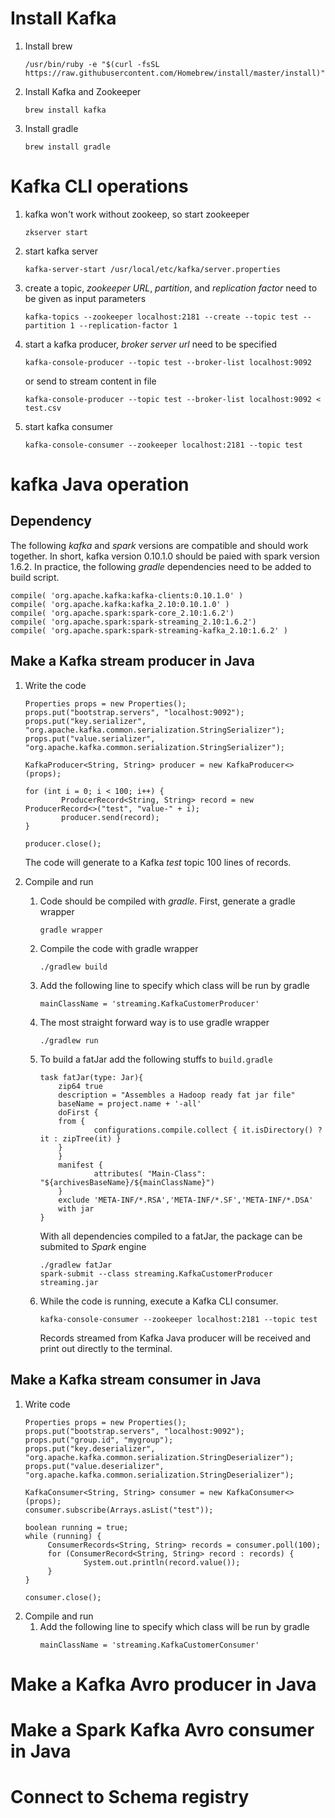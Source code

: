 

# Install Kafka

1. Install brew
   ```
   /usr/bin/ruby -e "$(curl -fsSL https://raw.githubusercontent.com/Homebrew/install/master/install)"
   ```

1. Install Kafka and Zookeeper
   ```
   brew install kafka
   ```

1. Install gradle
   ```
   brew install gradle
   ```

# Kafka CLI operations

1. kafka won't work without zookeep, so start zookeeper
   ```
   zkserver start
   ```

1. start kafka server
   ```
   kafka-server-start /usr/local/etc/kafka/server.properties
   ```

1. create a topic, _zookeeper URL_, _partition_, and _replication factor_ need to be given as input parameters 
   ```
   kafka-topics --zookeeper localhost:2181 --create --topic test --partition 1 --replication-factor 1
   ```

1. start a kafka producer, _broker server url_ need to be specified
   ```
   kafka-console-producer --topic test --broker-list localhost:9092
   ```

   or send to stream content in file
   ```
   kafka-console-producer --topic test --broker-list localhost:9092 < test.csv
   ```

1. start kafka consumer
   ```
   kafka-console-consumer --zookeeper localhost:2181 --topic test
   ```


# kafka Java operation

## Dependency

The following _kafka_ and _spark_ versions are compatible and should work together. In short, kafka version 0.10.1.0 should be paied with spark version 1.6.2. In practice, the following _gradle_ dependencies need to be added to build script.
```
compile( 'org.apache.kafka:kafka-clients:0.10.1.0' )           
compile( 'org.apache.kafka:kafka_2.10:0.10.1.0' )              
compile( 'org.apache.spark:spark-core_2.10:1.6.2')             
compile( 'org.apache.spark:spark-streaming_2.10:1.6.2')        
compile( 'org.apache.spark:spark-streaming-kafka_2.10:1.6.2' ) 
```

## Make a Kafka stream producer in Java  

1. Write the code
   ```
   Properties props = new Properties();
   props.put("bootstrap.servers", "localhost:9092");
   props.put("key.serializer", "org.apache.kafka.common.serialization.StringSerializer");
   props.put("value.serializer", "org.apache.kafka.common.serialization.StringSerializer");

   KafkaProducer<String, String> producer = new KafkaProducer<>(props);

   for (int i = 0; i < 100; i++) {
           ProducerRecord<String, String> record = new ProducerRecord<>("test", "value-" + i);
           producer.send(record);
   }
   
   producer.close();
   ```
   The code will generate to a Kafka _test_ topic 100 lines of records.

1. Compile and run
   1. Code should be compiled with _gradle_. First, generate a gradle wrapper
      ```
      gradle wrapper
      ``` 
   1. Compile the code with gradle wrapper
      ```
      ./gradlew build
      ```
   1. Add the following line to specify which class will be run by gradle 
      ```
      mainClassName = 'streaming.KafkaCustomerProducer'
      ``` 
   1. The most straight forward way is to use gradle wrapper
      ```
      ./gradlew run 
      ```
   1. To build a fatJar add the following stuffs to `build.gradle`
      ```
      task fatJar(type: Jar){
          zip64 true
          description = "Assembles a Hadoop ready fat jar file" 
          baseName = project.name + '-all' 
          doFirst {
          from {
                  configurations.compile.collect { it.isDirectory() ? it : zipTree(it) }
          }
          }
          manifest {
                  attributes( "Main-Class": "${archivesBaseName}/${mainClassName}")
          }
          exclude 'META-INF/*.RSA','META-INF/*.SF','META-INF/*.DSA'
          with jar 
      }
      ```
      With all dependencies compiled to a fatJar, the package can be submited to _Spark_ engine
      ```
      ./gradlew fatJar
      spark-submit --class streaming.KafkaCustomerProducer streaming.jar
      ``` 
   1. While the code is running, execute a Kafka CLI consumer.
      ```
      kafka-console-consumer --zookeeper localhost:2181 --topic test
      ```
      Records streamed from Kafka Java producer will be received and print out directly to the terminal.
      
   
## Make a Kafka stream consumer in Java  

1. Write code 
   ```
   Properties props = new Properties();
   props.put("bootstrap.servers", "localhost:9092");
   props.put("group.id", "mygroup");
   props.put("key.deserializer", "org.apache.kafka.common.serialization.StringDeserializer");
   props.put("value.deserializer", "org.apache.kafka.common.serialization.StringDeserializer");
   
   KafkaConsumer<String, String> consumer = new KafkaConsumer<>(props);
   consumer.subscribe(Arrays.asList("test"));
   
   boolean running = true;
   while (running) {
        ConsumerRecords<String, String> records = consumer.poll(100);
        for (ConsumerRecord<String, String> record : records) {
                System.out.println(record.value());
        }
   }
   
   consumer.close();
   ```
1. Compile and run 
   1. Add the following line to specify which class will be run by gradle 
      ```
      mainClassName = 'streaming.KafkaCustomerConsumer'
      ``` 

# Make a Kafka Avro producer in Java  
# Make a Spark Kafka Avro consumer in Java  
# Connect to Schema registry










